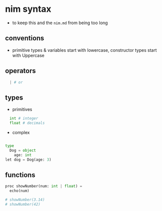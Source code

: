 # nim syntax

- to keep this and the `nim.md` from being too long

## conventions

- primitive types & variables start with lowercase, constructor types start with Uppercase

## operators

```python
  | # or

```

## types

- primitives

```python
  int # integer
  float # decimals

```

- complex

```python

type
  Dog = object
    age: int
let dog = Dog(age: 3)

```

## functions

```python
proc showNumber(num: int | float) =
  echo(num)

# showNumber(3.14)
# showNumber(42)
```
